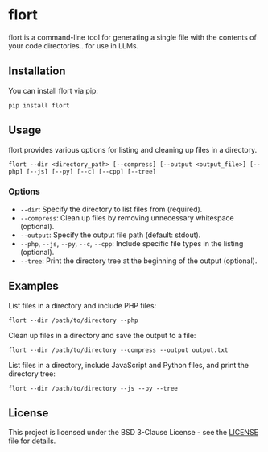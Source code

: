 # flort

flort is a command-line tool for generating a single file with the contents of your code directories.. for use in LLMs.

## Installation

You can install flort via pip:

```
pip install flort
```

## Usage

flort provides various options for listing and cleaning up files in a directory.

```
flort --dir <directory_path> [--compress] [--output <output_file>] [--php] [--js] [--py] [--c] [--cpp] [--tree]
```

### Options

- `--dir`: Specify the directory to list files from (required).
- `--compress`: Clean up files by removing unnecessary whitespace (optional).
- `--output`: Specify the output file path (default: stdout).
- `--php`, `--js`, `--py`, `--c`, `--cpp`: Include specific file types in the listing (optional).
- `--tree`: Print the directory tree at the beginning of the output (optional).

## Examples

List files in a directory and include PHP files:

```
flort --dir /path/to/directory --php
```

Clean up files in a directory and save the output to a file:

```
flort --dir /path/to/directory --compress --output output.txt
```

List files in a directory, include JavaScript and Python files, and print the directory tree:

```
flort --dir /path/to/directory --js --py --tree
```

## License

This project is licensed under the BSD 3-Clause License - see the [LICENSE](LICENSE) file for details.

